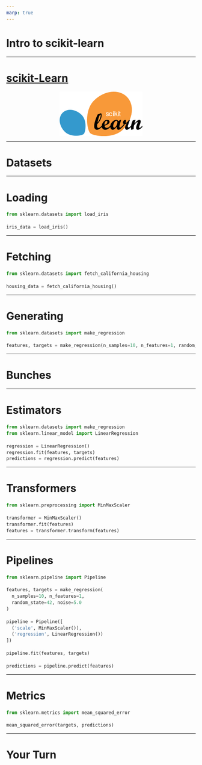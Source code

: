 ```yaml
---
marp: true
---
```


<style>
img[alt~="center"] {
  display: block;
  margin: 0 auto;
}
</style>

# Intro to scikit-learn

---

# [scikit-Learn](https://scikit-learn.org)

![center](res/introtoscikit1.png)

<!--
* Scikit-learn.org is the primary website for the scikit-learn project. Here you will find information pertaining to scikit-learn, including instructions on installation, documentation, and even the project source code.
* Let's take a few moments to look around the project website.

@Exercise (10 minutes) {
*Either navigate to scikit-learn.org on your own computer and present your computer screen to the students (recommended), or ask them to open their laptops to scikit-learn.org. Take the time to point out the following elements on the website:
  * The classification, regression, clustering, dimensionality reduction, model selection, and preprocessing sections on the main page. These represent core groupings of features provided by scikit-learn.
  * *The top-page navigation with links on how to install the toolkit, documentation, and examples.
  * *The banner on the upper right corner that says "Fork me on GitHub." This leads to the source code.
  * *When you click the 'Documentation' drop-down in the upper navigation, it tells you the current stable version and has a *link to 'All available versions.' Tell students to be sure to check the version of scikit-learn they're working with once they start the colab.
  * *The 'Examples' linked in the top navigation are not just API usage examples; they also contain some interesting machine learning insights.
}
Image Details:
* [introtoscikit1.png](http://www.google.com): Copyright Google  
-->

---

# Datasets

<!--
Scikit-learn comes with support for acquiring and generating datasets. The library even comes packaged with some datasets that are commonly used for exploring new models.
Let's look at some of the ways you can acquire data with scikit-learn.
-->

---

# Loading

```python
from sklearn.datasets import load_iris

iris_data = load_iris()
```

<!--
Scikit-learn has a few datasets that are installed alongside the library. To access these datasets, you can rely on load functions like the load_iris function shown in this example.
-->

---

# Fetching

```python
from sklearn.datasets import fetch_california_housing

housing_data = fetch_california_housing()
```


<!--
Some common datasets aren't installed alongside scikit-learn, but the library does know how to access them. For these datasets, we use 'fetch' functions, which pull the dataset down from the internet if necessary.

-->

---

# Generating


```python
from sklearn.datasets import make_regression

features, targets = make_regression(n_samples=10, n_features=1, random_state=42)
```

<!--
Finally, sometimes it makes more sense to generate a dataset from scratch. For this, we can use one of the many generator functions provided by scikit-learn.

-->

---

# Bunches

<!--
Bunch objects are scikit-learn objects that are often used to store datasets. If you find yourself using a load or fetch method, you'll likely encounter a Bunch object.
The lab for this lesson provides more details on Bunch objects and explores the data stored within them. You'll encounter data that is composed of named features, as well as target values paired with sets of features.

For the most part, we will convert scikit-learn Bunch objects into Pandas DataFrame objects or TensorFlow dataset objects. The aforementioned objects are more easily integrated with the methods and frameworks we will cover in this course. 
-->

---

# Estimators

```python
from sklearn.datasets import make_regression
from sklearn.linear_model import LinearRegression

regression = LinearRegression()
regression.fit(features, targets)
predictions = regression.predict(features)
```

<!--
Most of the models in scikit-learn are considered estimators. An estimator is expected to implement two methods: fit and predict.
* Fit is used to train the model. At a minimum, it is passed the feature data used to train the model. In supervised models, it is also passed the target data.
* Predict is used to get predictions from the model. This method is passed features and returns target predictions.


-->

---

# Transformers

```python
from sklearn.preprocessing import MinMaxScaler

transformer = MinMaxScaler()
transformer.fit(features)
features = transformer.transform(features)
```

<!--
In practice, it is rare that you will get perfectly clean data that is ready to feed into your model for training. Most of the time you will need to perform some type of cleaning on the data first.

Transformers implement fit and transform methods. The fit method calculates parameters necessary to perform the data transformation. Transform actually applies the transformation. There is a convenience fit_transform method that performs both fitting and transformation in one method call.

-->

---

# Pipelines
```python
from sklearn.pipeline import Pipeline

features, targets = make_regression(
  n_samples=10, n_features=1, 
  random_state=42, noise=5.0
)

pipeline = Pipeline([
  ('scale', MinMaxScaler()),
  ('regression', LinearRegression())
])

pipeline.fit(features, targets)

predictions = pipeline.predict(features)
```

<!--
It isn't a coincidence that transformers have fit and transform methods and that models have fit methods. The common interface across classes allows scikit-learn to create pipelines for data processing and model building.

A pipeline is simply a series of transformers, often with an estimator at the end.
-->

---

# Metrics

```python 
from sklearn.metrics import mean_squared_error

mean_squared_error(targets, predictions)
```

<!--
Scikit-learn also comes with many functions for measuring model performance in the metrics package.

In this case, we are calculating the mean squared error. (In the Introduction to Regression lesson, you saw L1, L2, and MSE.)
-->

---

# Your Turn

<!--
*It may be helpful to scroll through the lab associated with this unit and point out to the students the key ideas we covered here.*

-->
